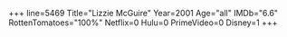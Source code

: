 +++
line=5469
Title="Lizzie McGuire"
Year=2001
Age="all"
IMDb="6.6"
RottenTomatoes="100%"
Netflix=0
Hulu=0
PrimeVideo=0
Disney=1
+++

